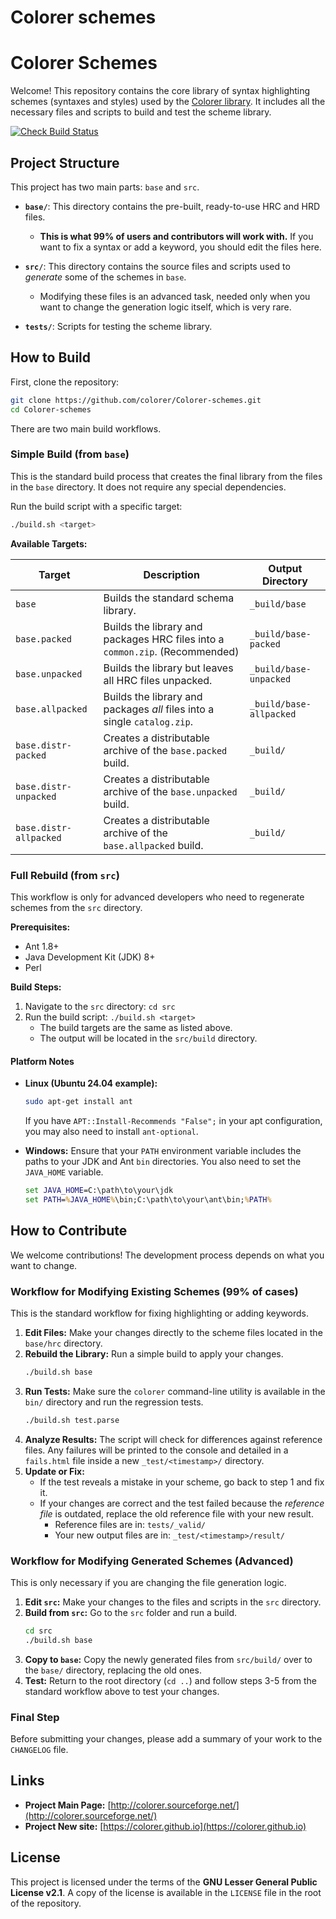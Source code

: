﻿# Colorer schemes

# Colorer Schemes

Welcome! This repository contains the core library of syntax highlighting schemes (syntaxes and styles) used by the [Colorer library](http://colorer.sourceforge.net/). It includes all the necessary files and scripts to build and test the scheme library.

[![Check Build Status](https://github.com/colorer/Colorer-schemes/actions/workflows/checks.yml/badge.svg)](https://github.com/colorer/Colorer-schemes/actions/workflows/checks.yml)


## Project Structure

This project has two main parts: `base` and `src`.

*   **`base/`**: This directory contains the pre-built, ready-to-use HRC and HRD files.
    *   **This is what 99% of users and contributors will work with.** If you want to fix a syntax or add a keyword, you should edit the files here.

*   **`src/`**: This directory contains the source files and scripts used to *generate* some of the schemes in `base`.
    *   Modifying these files is an advanced task, needed only when you want to change the generation logic itself, which is very rare.

*   **`tests/`**: Scripts for testing the scheme library.
  

## How to Build

First, clone the repository:
```sh
git clone https://github.com/colorer/Colorer-schemes.git
cd Colorer-schemes
```

There are two main build workflows.

### Simple Build (from `base`)

This is the standard build process that creates the final library from the files in the `base` directory. It does not require any special dependencies.

Run the build script with a specific target:
```sh
./build.sh <target>
```

**Available Targets:**

| Target                 | Description                                                                          | Output Directory       |
| ---------------------- | ------------------------------------------------------------------------------------ | ---------------------- |
| `base`                 | Builds the standard schema library.                                                  | `_build/base`          |
| `base.packed`          | Builds the library and packages HRC files into a `common.zip`. (Recommended)         | `_build/base-packed`   |
| `base.unpacked`        | Builds the library but leaves all HRC files unpacked.                                | `_build/base-unpacked` |
| `base.allpacked`       | Builds the library and packages *all* files into a single `catalog.zip`.             | `_build/base-allpacked`|
| `base.distr-packed`    | Creates a distributable archive of the `base.packed` build.                          | `_build/`              |
| `base.distr-unpacked`  | Creates a distributable archive of the `base.unpacked` build.                        | `_build/`              |
| `base.distr-allpacked` | Creates a distributable archive of the `base.allpacked` build.                       | `_build/`              |

### Full Rebuild (from `src`)

This workflow is only for advanced developers who need to regenerate schemes from the `src` directory.

**Prerequisites:**
*   Ant 1.8+
*   Java Development Kit (JDK) 8+
*   Perl

**Build Steps:**
1.  Navigate to the `src` directory: `cd src`
2.  Run the build script: `./build.sh <target>`
    *   The build targets are the same as listed above.
    *   The output will be located in the `src/build` directory.

#### Platform Notes

*   **Linux (Ubuntu 24.04 example):**
    ```sh
    sudo apt-get install ant
    ```
    If you have `APT::Install-Recommends "False";` in your apt configuration, you may also need to install `ant-optional`.

*   **Windows:**
    Ensure that your `PATH` environment variable includes the paths to your JDK and Ant `bin` directories. You also need to set the `JAVA_HOME` variable.
    ```cmd
    set JAVA_HOME=C:\path\to\your\jdk
    set PATH=%JAVA_HOME%\bin;C:\path\to\your\ant\bin;%PATH%
    ```

## How to Contribute

We welcome contributions! The development process depends on what you want to change.

### Workflow for Modifying Existing Schemes (99% of cases)

This is the standard workflow for fixing highlighting or adding keywords.

1.  **Edit Files:** Make your changes directly to the scheme files located in the `base/hrc` directory.
2.  **Rebuild the Library:** Run a simple build to apply your changes.
    ```sh
    ./build.sh base
    ```
3.  **Run Tests:** Make sure the `colorer` command-line utility is available in the `bin/` directory and run the regression tests.
    ```sh
    ./build.sh test.parse
    ```
4.  **Analyze Results:** The script will check for differences against reference files. Any failures will be printed to the console and detailed in a `fails.html` file inside a new `_test/<timestamp>/` directory.
5.  **Update or Fix:**
    *   If the test reveals a mistake in your scheme, go back to step 1 and fix it.
    *   If your changes are correct and the test failed because the *reference file* is outdated, replace the old reference file with your new result.
        *   Reference files are in: `tests/_valid/`
        *   Your new output files are in: `_test/<timestamp>/result/`

### Workflow for Modifying Generated Schemes (Advanced)

This is only necessary if you are changing the file generation logic.

1.  **Edit `src`:** Make your changes to the files and scripts in the `src` directory.
2.  **Build from `src`:** Go to the `src` folder and run a build.
    ```sh
    cd src
    ./build.sh base
    ```
3.  **Copy to `base`:** Copy the newly generated files from `src/build/` over to the `base/` directory, replacing the old ones.
4.  **Test:** Return to the root directory (`cd ..`) and follow steps 3-5 from the standard workflow above to test your changes.

### Final Step

Before submitting your changes, please add a summary of your work to the `CHANGELOG` file.

## Links

*   **Project Main Page:** [http://colorer.sourceforge.net/](http://colorer.sourceforge.net/)
*   **Project New site:** [https://colorer.github.io](https://colorer.github.io)


## License

This project is licensed under the terms of the **GNU Lesser General Public License v2.1**.
A copy of the license is available in the `LICENSE` file in the root of the repository.
